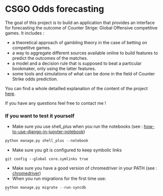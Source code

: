 # CSGO Odds forecasting

The goal of this project is to build an application that provides an interface for forecasting the outcome of Counter Strige: Global Offensive competitive games.
It includes :
- a theoretical approach of gambling theory in the case of betting on competitve games.
- a way to aggregate different sources available online to build features to predict the outcomes of the matches.
- a model and a decision rule that is supposed to beat a particular bookmaker, only using the latter features.
- some tools and simulations of what can be done in the field of Counter Strike odds prediction.

You can find a whole detailled explanation of the content of the project [here](report.pdf).

If you have any questions feel free to contact me !

### If you want to test it yourself
 - Make sure you use shell_plus when you run the notebooks (see : [how-to-use-django-in-jupyter-notebook](https://medium.com/ayuth/how-to-use-django-in-jupyter-notebook-561ea2401852))
 ```python 
 python manage.py shell_plus --notebook
 ```
 - Make sure you git is configured to keep symbolic links
 ```
 git config --global core.symlinks true
 ```
 
 - Make sure you have a good version of chromedriver in your PATH (see : [chromedriver](https://chromedriver.chromium.org/))
 - When you run migrations for the first time use:
 ```python
 python manage.py migrate --run-syncdb
 ``
